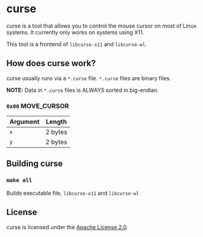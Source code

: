 # curse
curse is a tool that allows you to control the mouse cursor on most of Linux systems.
It currently only works on systems using X11.

This tool is a frontend of `libcurse-x11` and `libcurse-wl`.

## How does curse work?
curse usually runs via a `*.curse` file.
`*.curse` files are binary files.

**NOTE:** Data in `*.curse` files is ALWAYS sorted in big-endian.

### `0x00` MOVE_CURSOR
| Argument                                                                   | Length  |
|----------------------------------------------------------------------------|---------|
| `x`                                                                        | 2 bytes |
| `y`                                                                        | 2 bytes |

## Building curse
### `make all`
Builds executable file, `libcurse-x11` and `libcurse-wl`

## License
curse is licensed under the [Apache License 2.0](LICENSE).